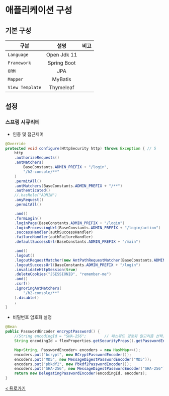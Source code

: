 # 애플리케이션 구성

## 기본 구성
| 구분                       |     설명      |  비고 |
|--------------------------|:-----------:|----:|
| `Language`               | Open Jdk 11 |     |
| `Framework`              | Spring Boot |     |     |
| `ORM`                    |     JPA     | |
| `Mapper`                 |   MyBatis   |     |
| `View Template` |  Thymeleaf  |     |

## 설정
### 스프링 시큐리티
- 인증 및 접근제어
```java
@Override
protected void configure(HttpSecurity http) throws Exception { // 5
	http
	.authorizeRequests()
	.antMatchers(
	    BaseConstants.ADMIN_PREFIX + "/login",
	    "/h2-console/**"
	)
	.permitAll()
	.antMatchers(BaseConstants.ADMIN_PREFIX + "/**")
	.authenticated()
	//.hasRole("ADMIN")
	.anyRequest()
	.permitAll()

	.and()
	.formLogin()
	.loginPage(BaseConstants.ADMIN_PREFIX + "/login")
	.loginProcessingUrl(BaseConstants.ADMIN_PREFIX + "/login/action")
	.successHandler(authSuccessHandler)
	.failureHandler(authFailureHandler)
	.defaultSuccessUrl(BaseConstants.ADMIN_PREFIX + "/main")

	.and()
	.logout()
	.logoutRequestMatcher(new AntPathRequestMatcher(BaseConstants.ADMIN_PREFIX + "/logout"))
	.logoutSuccessUrl(BaseConstants.ADMIN_PREFIX + "/login")
	.invalidateHttpSession(true)
	.deleteCookies("JSESSIONID", "remember-me")
	.and()
	.csrf()
	.ignoringAntMatchers(
	    "/h2-console/**"
	).disable()
	;
}
```

- 비밀번호 암호화 설정
```java
@Bean
public PasswordEncoder encryptPassword() {
	//String encodingId = "SHA-256";		// 패스워드 암호화 알고리즘 선택.
	String encodingId = flexProperties.getSecurityProps().getPasswordEncoder();

	Map<String, PasswordEncoder> encoders = new HashMap<>();
	encoders.put("bcrypt", new BCryptPasswordEncoder());
	encoders.put("MD5", new MessageDigestPasswordEncoder("MD5"));
	encoders.put("pbkdf2", new Pbkdf2PasswordEncoder());
	encoders.put("SHA-256", new MessageDigestPasswordEncoder("SHA-256"));
	return new DelegatingPasswordEncoder(encodingId, encoders);
} 
```




[< 뒤로가기](../README.md)